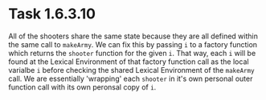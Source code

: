 # Task 1.6.3.10

All of the shooters share the same state because they are all defined within
the same call to `makeArmy`. We can fix this by passing `i` to a factory
function which returns the `shooter` function for the given `i`. That way, each
`i` will be found at the Lexical Environment of that factory function call as 
the local varialbe `i` before checking the shared Lexical Environment of the 
`makeArmy` call. We are essentially 'wrapping' each `shooter` in it's own 
personal outer function call with its own peronsal copy of `i`.

